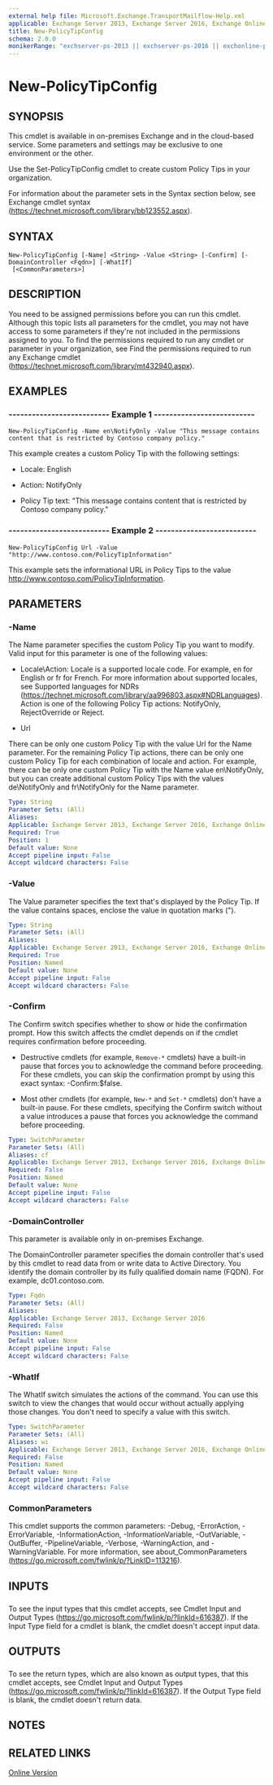 ```yaml
---
external help file: Microsoft.Exchange.TransportMailflow-Help.xml
applicable: Exchange Server 2013, Exchange Server 2016, Exchange Online
title: New-PolicyTipConfig
schema: 2.0.0
monikerRange: "exchserver-ps-2013 || exchserver-ps-2016 || exchonline-ps"
---
```


# New-PolicyTipConfig

## SYNOPSIS
This cmdlet is available in on-premises Exchange and in the cloud-based service. Some parameters and settings may be exclusive to one environment or the other.

Use the Set-PolicyTipConfig cmdlet to create custom Policy Tips in your organization.

For information about the parameter sets in the Syntax section below, see Exchange cmdlet syntax (https://technet.microsoft.com/library/bb123552.aspx).

## SYNTAX

```
New-PolicyTipConfig [-Name] <String> -Value <String> [-Confirm] [-DomainController <Fqdn>] [-WhatIf]
 [<CommonParameters>]
```

## DESCRIPTION
You need to be assigned permissions before you can run this cmdlet. Although this topic lists all parameters for the cmdlet, you may not have access to some parameters if they're not included in the permissions assigned to you. To find the permissions required to run any cmdlet or parameter in your organization, see Find the permissions required to run any Exchange cmdlet (https://technet.microsoft.com/library/mt432940.aspx).

## EXAMPLES

### -------------------------- Example 1 --------------------------
```
New-PolicyTipConfig -Name en\NotifyOnly -Value "This message contains content that is restricted by Contoso company policy."
```

This example creates a custom Policy Tip with the following settings:

- Locale: English

- Action: NotifyOnly

- Policy Tip text: "This message contains content that is restricted by Contoso company policy."

### -------------------------- Example 2 --------------------------
```
New-PolicyTipConfig Url -Value "http://www.contoso.com/PolicyTipInformation"
```

This example sets the informational URL in Policy Tips to the value http://www.contoso.com/PolicyTipInformation.

## PARAMETERS

### -Name
The Name parameter specifies the custom Policy Tip you want to modify. Valid input for this parameter is one of the following values:

- Locale\Action: Locale is a supported locale code. For example, en for English or fr for French. For more information about supported locales, see Supported languages for NDRs (https://technet.microsoft.com/library/aa996803.aspx#NDRLanguages). Action is one of the following Policy Tip actions: NotifyOnly, RejectOverride or Reject.

- Url

There can be only one custom Policy Tip with the value Url for the Name parameter. For the remaining Policy Tip actions, there can be only one custom Policy Tip for each combination of locale and action. For example, there can be only one custom Policy Tip with the Name value en\NotifyOnly, but you can create additional custom Policy Tips with the values de\NotifyOnly and fr\NotifyOnly for the Name parameter.

```yaml
Type: String
Parameter Sets: (All)
Aliases:
Applicable: Exchange Server 2013, Exchange Server 2016, Exchange Online
Required: True
Position: 1
Default value: None
Accept pipeline input: False
Accept wildcard characters: False
```

### -Value
The Value parameter specifies the text that's displayed by the Policy Tip. If the value contains spaces, enclose the value in quotation marks (").

```yaml
Type: String
Parameter Sets: (All)
Aliases:
Applicable: Exchange Server 2013, Exchange Server 2016, Exchange Online
Required: True
Position: Named
Default value: None
Accept pipeline input: False
Accept wildcard characters: False
```

### -Confirm
The Confirm switch specifies whether to show or hide the confirmation prompt. How this switch affects the cmdlet depends on if the cmdlet requires confirmation before proceeding.

- Destructive cmdlets (for example, `Remove-*` cmdlets) have a built-in pause that forces you to acknowledge the command before proceeding. For these cmdlets, you can skip the confirmation prompt by using this exact syntax: -Confirm:$false.

- Most other cmdlets (for example, `New-*` and `Set-*` cmdlets) don't have a built-in pause. For these cmdlets, specifying the Confirm switch without a value introduces a pause that forces you acknowledge the command before proceeding.

```yaml
Type: SwitchParameter
Parameter Sets: (All)
Aliases: cf
Applicable: Exchange Server 2013, Exchange Server 2016, Exchange Online
Required: False
Position: Named
Default value: None
Accept pipeline input: False
Accept wildcard characters: False
```

### -DomainController
This parameter is available only in on-premises Exchange.

The DomainController parameter specifies the domain controller that's used by this cmdlet to read data from or write data to Active Directory. You identify the domain controller by its fully qualified domain name (FQDN). For example, dc01.contoso.com.

```yaml
Type: Fqdn
Parameter Sets: (All)
Aliases:
Applicable: Exchange Server 2013, Exchange Server 2016
Required: False
Position: Named
Default value: None
Accept pipeline input: False
Accept wildcard characters: False
```

### -WhatIf
The WhatIf switch simulates the actions of the command. You can use this switch to view the changes that would occur without actually applying those changes. You don't need to specify a value with this switch.

```yaml
Type: SwitchParameter
Parameter Sets: (All)
Aliases: wi
Applicable: Exchange Server 2013, Exchange Server 2016, Exchange Online
Required: False
Position: Named
Default value: None
Accept pipeline input: False
Accept wildcard characters: False
```

### CommonParameters
This cmdlet supports the common parameters: -Debug, -ErrorAction, -ErrorVariable, -InformationAction, -InformationVariable, -OutVariable, -OutBuffer, -PipelineVariable, -Verbose, -WarningAction, and -WarningVariable. For more information, see about_CommonParameters (https://go.microsoft.com/fwlink/p/?LinkID=113216).

## INPUTS

###  
To see the input types that this cmdlet accepts, see Cmdlet Input and Output Types (https://go.microsoft.com/fwlink/p/?linkId=616387). If the Input Type field for a cmdlet is blank, the cmdlet doesn't accept input data.

## OUTPUTS

###  
To see the return types, which are also known as output types, that this cmdlet accepts, see Cmdlet Input and Output Types (https://go.microsoft.com/fwlink/p/?linkId=616387). If the Output Type field is blank, the cmdlet doesn't return data.

## NOTES

## RELATED LINKS

[Online Version](https://technet.microsoft.com/library/0882bc55-0297-4d22-a141-1eb7187f5ea2.aspx)
